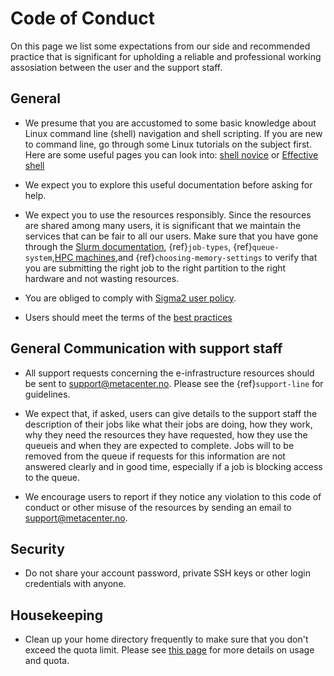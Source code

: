 # Code of Conduct

On this page we list some expectations from our side and recommended practice that is significant for upholding a reliable and professional working assosiation between the user and the support staff.

## General

- We presume that you are accustomed to some basic knowledge about Linux command line (shell) navigation and shell scripting. If you are new to command line, go through some Linux tutorials on the subject first. Here are some useful pages you can look into: [shell novice](https://swcarpentry.github.io/shell-novice/) or [Effective shell](https://effective-shell.com) 

- We expect you to explore this useful documentation before asking for help.

- We expect you to use the resources responsibly. Since the resources are shared among many users, it is significant that we maintain the services that can be fair to all our users. Make sure that you have gone through  the [Slurm documentation](https://slurm.schedmd.com/squeue.html#lbAG), {ref}`job-types`, {ref}`queue-system`,[HPC machines](/hpc_machines/hardware_overview.md),and {ref}`choosing-memory-settings` to verify that you are submitting the right job to the right partition to the right hardware and not wasting resources.

- You are obliged to comply with [Sigma2 user policy](https://www.sigma2.no/acceptable-use-policy).
- Users should meet the terms of the [best practices](jobs/dos_and_donts.md)
 
## General Communication with support staff

-  All support requests concerning the e-infrastructure resources should be sent to [support@metacenter.no](mailto:support@metacenter.no). Please see the {ref}`support-line` for guidelines.

-  We expect that, if asked, users can give details to the support staff the description of their jobs like what their jobs are doing, how they work, why they need the resources they have requested, how they use the queueis and when they are expected to complete. Jobs will to be removed from the queue if requests for this information are not answered clearly and in good time, especially if a job is blocking access to the queue.

-  We encourage users to report if they notice any violation to this code of conduct or other misuse of the resources by sending an email to [support@metacenter.no](mailto:support@metacenter.no).

## Security

- Do not share your account password, private SSH keys or other login credentials with anyone.

## Housekeeping

- Clean up your home directory frequently to make sure that you don't exceed the quota limit. Please see [this page](/files_storage/clusters.md) for more details on usage and quota.
 
